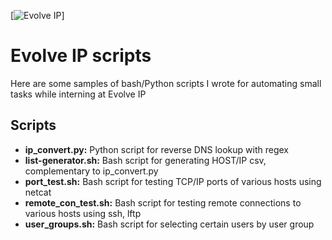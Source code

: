 [![Evolve IP](https://www.google.com/search?q=evolve+ip&source=lnms&tbm=isch&sa=X&ved=0ahUKEwifx5nEjIXYAhUHPN8KHdYkBLsQ_AUIDCgD&biw=1440&bih=803#imgrc=cB47wis4NHNVlM:)]

# Evolve IP scripts
Here are some samples of bash/Python scripts I wrote for automating small tasks while interning at Evolve IP

## Scripts
* **ip_convert.py:**
	Python script for reverse DNS lookup with regex
* **list-generator.sh:**
	Bash script for generating HOST/IP csv, complementary to ip_convert.py
* **port_test.sh:**
	Bash script for testing TCP/IP ports of various hosts using netcat
* **remote_con_test.sh:**
	Bash script for testing remote connections to various hosts using ssh, lftp
* **user_groups.sh:**
	Bash script for selecting certain users by user group


